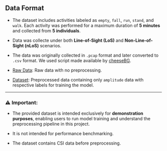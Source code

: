 ## Data Format

- The dataset includes activities labeled as `empty`, `fall`, `run`, `stand`, and `walk`. Each activity was performed for a maximum duration of **5 minutes** and collected from **5 individuals**.  

- Data was collecte under both **Line-of-Sight (LoS)** and **Non-Line-of-Sight (nLoS)** scenarios.  

- The data was originally collected in `.pcap` format and later converted to `.csv` format. We used script made available by [cheeseBG](https://github.com/cheeseBG/pcap-to-csv).

- [Raw Data](./Raw%20Data/): Raw data with no preprocessing.

- [Dataset](./Dataset/): Preprocessed data containing only `amplitude` data with respective labels for training the model.
---
### ⚠ Important:
 - The provided dataset is intended exclusively for **demonstration purposes**, enabling users to run model training and understand the preprocessing pipeline in this project. 

 - It is not intended for performance benchmarking.

 - The dataset contains CSI data before preprocessing.
